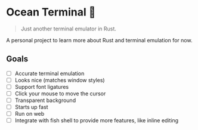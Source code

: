 # Ocean Terminal 🌊

> Just another terminal emulator in Rust.

A personal project to learn more about Rust and terminal emulation for now.

## Goals
- [ ] Accurate terminal emulation
- [ ] Looks nice (matches window styles)
- [ ] Support font ligatures
- [ ] Click your mouse to move the cursor
- [ ] Transparent background
- [ ] Starts up fast
- [ ] Run on web
- [ ] Integrate with fish shell to provide more features, like inline editing